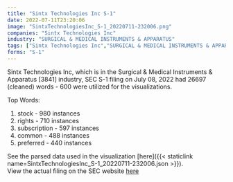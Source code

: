 ```yaml
---
title: "Sintx Technologies Inc S-1"
date: 2022-07-11T23:20:06
image: "SintxTechnologiesInc_S-1_20220711-232006.png"
companies: "Sintx Technologies Inc"
industry: "SURGICAL & MEDICAL INSTRUMENTS & APPARATUS"
tags: ["Sintx Technologies Inc","SURGICAL & MEDICAL INSTRUMENTS & APPARATUS","07-08-2022","S-1"]
forms: "S-1"
---
```

Sintx Technologies Inc, which is in the Surgical & Medical Instruments & Apparatus [3841] industry, SEC S-1 filing on July 08, 2022 had 26697 (cleaned) words - 600 were utilized for the visualizations.

Top Words:
1. stock - 980 instances
2. rights - 710 instances
3. subscription - 597 instances
4. common - 488 instances
5. preferred - 440 instances


See the parsed data used in the visualization [here]({{< staticlink name=SintxTechnologiesInc_S-1_20220711-232006.json >}}).  
View the actual filing on the SEC website [here](https://www.sec.gov/Archives/edgar/data/1269026/0001493152-22-018904.txt)